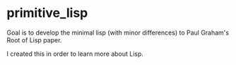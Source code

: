 # primitive_lisp

Goal is to develop the minimal lisp (with minor differences) to Paul Graham's Root of Lisp paper.

I created this in order to learn more about Lisp.
